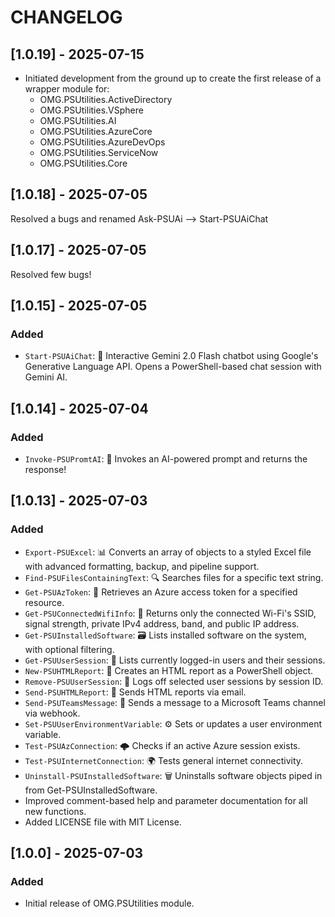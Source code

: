 # CHANGELOG

## [1.0.19] - 2025-07-15
- Initiated development from the ground up to create the first release of a wrapper module for:
  - OMG.PSUtilities.ActiveDirectory
  - OMG.PSUtilities.VSphere
  - OMG.PSUtilities.AI
  - OMG.PSUtilities.AzureCore
  - OMG.PSUtilities.AzureDevOps
  - OMG.PSUtilities.ServiceNow
  - OMG.PSUtilities.Core

## [1.0.18] - 2025-07-05
Resolved a bugs and renamed Ask-PSUAi --> Start-PSUAiChat

## [1.0.17] - 2025-07-05
Resolved few bugs!

## [1.0.15] - 2025-07-05
### Added
- `Start-PSUAiChat`: 💬 Interactive Gemini 2.0 Flash chatbot using Google's Generative Language API. 
Opens a PowerShell-based chat session with Gemini AI.

## [1.0.14] - 2025-07-04
### Added
- `Invoke-PSUPromtAI`: 🤖 Invokes an AI-powered prompt and returns the response!

## [1.0.13] - 2025-07-03
### Added
- `Export-PSUExcel`: 📊 Converts an array of objects to a styled Excel file with advanced formatting, backup, and pipeline support.
- `Find-PSUFilesContainingText`: 🔍 Searches files for a specific text string.
- `Get-PSUAzToken`: 🔐 Retrieves an Azure access token for a specified resource.
- `Get-PSUConnectedWifiInfo`: 📶 Returns only the connected Wi-Fi's SSID, signal strength, private IPv4 address, band, and public IP address.
- `Get-PSUInstalledSoftware`: 🗃️ Lists installed software on the system, with optional filtering.
- `Get-PSUUserSession`: 👤 Lists currently logged-in users and their sessions.
- `New-PSUHTMLReport`: 📝 Creates an HTML report as a PowerShell object.
- `Remove-PSUUserSession`: 🚪 Logs off selected user sessions by session ID.
- `Send-PSUHTMLReport`: 📧 Sends HTML reports via email.
- `Send-PSUTeamsMessage`: 💬 Sends a message to a Microsoft Teams channel via webhook.
- `Set-PSUUserEnvironmentVariable`: ⚙️ Sets or updates a user environment variable.
- `Test-PSUAzConnection`: 🌩️ Checks if an active Azure session exists.
- `Test-PSUInternetConnection`: 🌍 Tests general internet connectivity.
- `Uninstall-PSUInstalledSoftware`: 🗑️ Uninstalls software objects piped in from Get-PSUInstalledSoftware.
- Improved comment-based help and parameter documentation for all new functions.
- Added LICENSE file with MIT License.

## [1.0.0] - 2025-07-03
### Added
- Initial release of OMG.PSUtilities module.